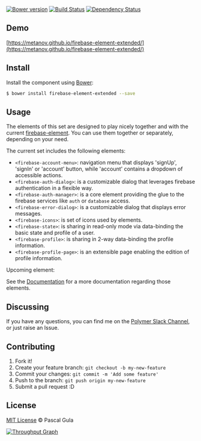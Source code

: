 [![Bower version](https://badge.fury.io/bo/firebase-element-extended.svg)](https://badge.fury.io/bo/firebase-element-extended)
[![Build Status](https://travis-ci.org/MeTaNoV/firebase-element-extended.svg?branch=master)](https://travis-ci.org/MeTaNoV/firebase-element-extended)
[![Dependency Status](https://gemnasium.com/MeTaNoV/firebase-element-extended.svg)](https://gemnasium.com/MeTaNoV/firebase-element-extended)

## Demo

[https://metanov.github.io/firebase-element-extended/](https://metanov.github.io/firebase-element-extended/)

## Install

Install the component using [Bower](http://bower.io/):

```sh
$ bower install firebase-element-extended --save
```

## Usage

The elements of this set are designed to play nicely together and with the current [firebase-element](https://elements.polymer-project.org/elements/firebase-element). You can use them together or separately, depending on your need.

The current set includes the following elements:
- `<firebase-account-menu>`: navigation menu that displays 'signUp', 'signIn' or 'account' button, while 'account' contains a dropdown of accessible actions.
- `<firebase-auth-dialog>`: is a customizable dialog that leverages firebase authentication in a flexible way.
- `<firebase-auth-manager>`: is a core element providing the glue to the firebase services like `auth` or `database` access.
- `<firebase-error-dialog>`: is a customizable dialog that displays error messages.
- `<firebase-icons>`: is set of icons used by elements.
- `<firebase-state>`: is sharing in read-only mode via data-binding the basic state and profile of a user.
- `<firebase-profile>`: is sharing in 2-way data-binding the profile information.
- `<firebase-profile-page>`: is an extensible page enabling the edition of profile information.

Upcoming element:

See the [Documentation](https://metanov.github.io/firebase-element-extended/) for a more documentation regarding those elements.

## Discussing

If you have any questions, you can find me on the [Polymer Slack Channel](https://polymer.slack.com/), or just raise an Issue.

## Contributing

1. Fork it!
2. Create your feature branch: `git checkout -b my-new-feature`
3. Commit your changes: `git commit -m 'Add some feature'`
4. Push to the branch: `git push origin my-new-feature`
5. Submit a pull request :D

## License

[MIT License](http://opensource.org/licenses/MIT) © Pascal Gula

[![Throughput Graph](https://graphs.waffle.io/MeTaNoV/firebase-element-extended/throughput.svg)](https://waffle.io/MeTaNoV/firebase-element-extended/metrics)

